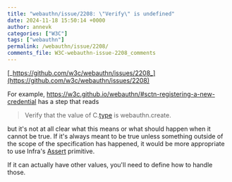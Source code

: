 ```yaml
---
title: "webauthn/issue/2208: \"Verify\" is undefined"
date: 2024-11-18 15:50:14 +0000
author: annevk
categories: ["W3C"]
tags: ["webauthn"]
permalink: /webauthn/issue/2208/
comments_file: W3C-webauthn-issue-2208_comments
---
```


[_https://github.com/w3c/webauthn/issues/2208_](https://github.com/w3c/webauthn/issues/2208)

For example, https://w3c.github.io/webauthn/#sctn-registering-a-new-credential has a step that reads

> Verify that the value of C.[type](https://w3c.github.io/webauthn/#dom-collectedclientdata-type) is webauthn.create.

but it's not at all clear what this means or what should happen when it cannot be true. If it's always meant to be true unless something outside of the scope of the specification has happened, it would be more appropriate to use Infra's [Assert](https://infra.spec.whatwg.org/#assert) primitive.

If it can actually have other values, you'll need to define how to handle those.